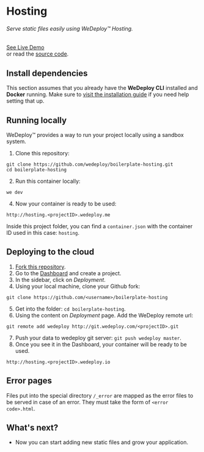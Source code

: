 # Hosting

###### Serve static files easily using *WeDeploy™ Hosting*.

<div class="guide-btn-cta">
  <a class="btn btn-accent btn-sm" href="http://boilerplate-hosting.wedeploy.io" target="_blank">
    <span class="icon-16-external"></span>See Live Demo
  </a>
</div>

<div class="guide-aux-cta">
  or read the <a href="https://github.com/wedeploy/boilerplate-hosting" target="_blank">source code</a>.
</div>

<!-- <article id="install-dependencies"> -->

## Install dependencies

This section assumes that you already have the **WeDeploy CLI** installed and **Docker** running. Make sure to [visit the installation guide](/docs/intro/using-the-command-line.html) if you need help setting that up.

<!-- </article> -->

<!-- <article id="running-locally"> -->

## Running locally

WeDeploy™ provides a way to run your project locally using a sandbox system.

1. Clone this repository:

  ```text
git clone https://github.com/wedeploy/boilerplate-hosting.git
cd boilerplate-hosting
  ```

2. Run this container locally:

  ```text
we dev
  ```

4. Now your container is ready to be used:

  ```text
http://hosting.<projectID>.wedeploy.me
  ```

Inside this project folder, you can find a `container.json` with the container ID used in this case: `hosting`.

<!-- </article> -->

<!-- <article id="deploying-to-the-cloud"> -->

## Deploying to the cloud

1. [Fork this repository](https://github.com/wedeploy/boilerplate-hosting/fork).
2. Go to the [Dashboard](http://dashboard.wedeploy.com) and create a project.
3. In the sidebar, click on *Deployment*.
4. Using your local machine, clone your Github fork:
  ```text
git clone https://github.com/<username>/boilerplate-hosting
  ```
5. Get into the folder: `cd boilerplate-hosting`.
6. Using the content on *Deployment* page. Add the WeDeploy remote url:
  ```text
git remote add wedeploy http://git.wedeploy.com/<projectID>.git
  ```
7. Push your data to wedeploy git server: `git push wedeploy master`.
8. Once you see it in the Dashboard, your container will be ready to be used.

  ```text
http://hosting.<projectID>.wedeploy.io
  ```

<!-- </article> -->

<!-- <article id="error-pages"> -->

## Error pages

Files put into the special directory `/_error` are mapped as the error files to be served in case of an error. They must take the form of `<error code>.html`.

<!-- </article> -->


## What's next?

* Now you can start adding new static files and grow your application.
